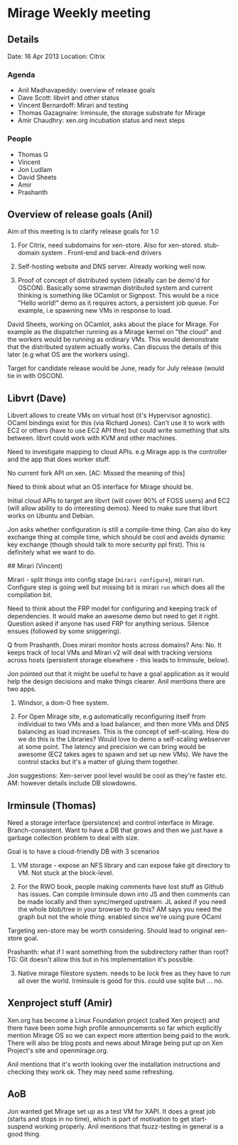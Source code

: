 # Mirage Weekly meeting

## Details 

Date: 16 Apr 2013
Location: Citrix

### Agenda

- Anil Madhavapeddy: overview of release goals
- Dave Scott: libvirt and other status
- Vincent Bernardoff: Mirari and testing
- Thomas Gazagnaire: Irminsule, the storage substrate for Mirage
- Amir Chaudhry: xen.org incubation status and next steps

### People

- Thomas G
- Vincent
- Jon Ludlam
- David Sheets
- Amir
- Prashanth


## Overview of release goals (Anil)

Aim of this meeting is to clarify release goals for 1.0

1. For Citrix, need subdomains for xen-store. Also for xen-stored. stub-domain system . Front-end and back-end drivers

2. Self-hosting website and DNS server. Already working well now.

3. Proof of concept of distributed system (ideally can be demo'd for OSCON). Basically some strawman distributed system and current thinking is something like OCamlot or Signpost.  This would be a nice "Hello world!" demo as it requires actors, a persistent job queue. For example, i.e spawning new VMs in response to load.

David Sheets, working on OCamlot, asks about the place for Mirage. For example as the dispatcher running as a Mirage kernel on "the cloud" and the workers would be running as ordinary VMs. This would demonstrate that the distributed system actually works.  Can discuss the details of this later (e.g what OS are the workers using).

Target for candidate release would be June, ready for July release (would tie in with OSCON).

## Libvrt (Dave)

Libvert allows to create VMs on virtual host (it's Hypervisor agnostic). OCaml bindings exist for this (via Richard Jones).  Can't use it to work with EC2 or others (have to use EC2 API thre) but could write something that sits between.  libvrt could work with KVM and other machines.  

Need to investigate mapping to cloud APIs. e.g Mirage app is the controller and the app that does worker stuff. 

No current fork API on xen. [AC: Missed the meaning of this]

Need to think about what an OS interface for Mirage should be.  

Initial cloud APIs to target are libvrt (will cover 90% of FOSS users) and EC2 (will allow ability to do interesting demos).  Need to make sure that libvrt works on Ubuntu and Debian.

Jon asks whether configuration is still a compile-time thing.  Can also do key exchange thing at compile time, which should be cool and avoids dynamic key exchange (though should talk to more security ppl first).  This is definitely what we want to do.

## Mirari (Vincent)


Mirari - split things into config stage (`mirari configure`), mirari run. Configure step is going well but missing bit is mirari `run` which does all the compilation bit.  

Need to think about the FRP model for configuring and keeping track of dependencies.  It would make an awesome demo but need to get it right.  Question asked if anyone has used FRP for anything serious.  Silence ensues (followed by some sniggering).

Q from Prashanth. Does mirari monitor hosts across domains?  Ans: No. It keeps track of local VMs and Mirari v2 will deal with tracking versions across hosts (persistent storage elsewhere - this leads to Irminsule, below).

Jon pointed out that it might be useful to have a goal application as it would help the design decisions and make things clearer.  Anil mentions there are two apps.  

1. Windsor, a dom-0 free system.  

2. For Open Mirage site, e.g automatically reconfiguring itself from individual to two VMs and a load balancer, and then more VMs and DNS balancing as load increases.  This is the concept of self-scaling.   How do we do this is the Libraries? Would love to demo a self-scaling webserver at some point.  The latency and precision we can bring would be awesome (EC2 takes ages to spawn and set up new VMs).  We have the control stacks but it's a matter of gluing them together.

Jon suggestions: Xen-server pool level would be cool as they're faster etc. AM: however details include DB slowdowns.

## Irminsule (Thomas)

Need a storage interface (persistence) and control interface in Mirage.  Branch-consistent.  Want to have a DB that grows and then we just have a garbage collection problem to deal with size. 

Goal is to have a cloud-friendly DB with 3 scenarios

1. VM storage - expose an NFS library and can expose fake git directory to VM. Not stuck at the block-level. 

2. For the RWO book, people making comments have lost stuff as Github has issues.  Can compile Irminsule down into JS and then comments can be made locally and then sync/merged upstream.  JL asked if you need the whole blob/tree in your browser to do this? AM says you need the graph but not the whole thing.  enabled since we're using pure OCaml

Targeting xen-store may be worth considering.  Should lead to original xen-store goal.

Prashanth: what if I want something from the subdirectory rather than root? TG: Git doesn't allow this but in his implementation it's possible.


3. Native mirage filestore system. needs to be lock free as they have to run all over the world.  Irminsule is good for this.  could use sqlite but ... no.


## Xenproject stuff (Amir)

Xen.org has become a Linux Foundation project (called Xen project) and there have been some high profile announcements so far which explicitly mention Mirage OS so we can expect more attention being paid to the work.  There will also be blog posts and news about Mirage being put up on Xen Project's site and openmirage.org.

Anil mentions that it's worth looking over the installation instructions and checking they work ok. They may need some refreshing. 


## AoB

Jon wanted get Mirage set up as a test VM for XAPI. It does a great job (starts and stops in no time), which is part of motivation to get start-suspend working properly.  Anil mentions that fsuzz-testing in general is a good thing.
